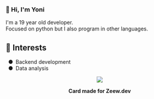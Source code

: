 <html>
    <body>
        <h3>👋 Hi, I'm Yoni</h3>
		<p>I'm a 19 year old developer.<br>Focused on python but I also program in other languages.</br></p>
		<h2>🎯 Interests</h2>
        <p>&ensp;●&ensp;Backend development<br>&ensp;●&ensp;Data analysis</p>
	<div align="center">
		<img src="https://api.zeew.dev/resources/discord/es/full_card/996007167175958578"></img>
		<p><b>Card made for Zeew.dev</b></p>
	</div>
    </body>
</html>
